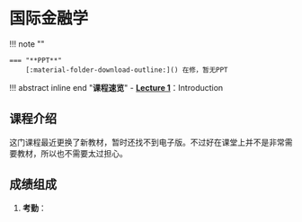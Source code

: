 # **国际金融学**

!!! note ""    
    
    === "**PPT**"
        [:material-folder-download-outline:]() 在修，暂无PPT

!!! abstract inline end "**课程速览**"
    - [**Lecture 1**](国际金融学_1.md)：Introduction

## **课程介绍**

这门课程最近更换了新教材，暂时还找不到电子版。不过好在课堂上并不是非常需要教材，所以也不需要太过担心。

## **成绩组成**

1. **考勤**：